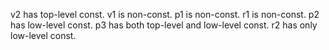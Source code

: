 v2 has top-level const. v1 is non-const. p1 is non-const. r1 is non-const.
p2 has low-level const. p3 has both top-level and low-level const.
r2 has only low-level const.
